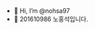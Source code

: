 - 👋 Hi, I’m @nohsa97
- 👀 201610986 노홍석입니다.

<!---
nohsa97/nohsa97 is a ✨ special ✨ repository because its `README.md` (this file) appears on your GitHub profile.
You can click the Preview link to take a look at your changes.
--->
